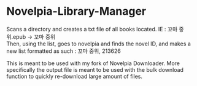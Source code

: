# Novelpia-Library-Manager
Scans a directory and creates a txt file of all books located. IE : 꼬마 중위.epub -> 꼬마 중위 <br>
Then, using the list, goes to novelpia and finds the novel ID, and makes a new list formatted as such : 꼬마 중위, 213626

This is meant to be used with my fork of Novelpia Downloader. More specifically the output file is meant to be used with the bulk download function to quickly re-download large amount of files.
